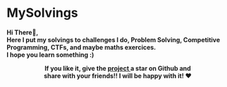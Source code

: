 # MySolvings

<p > 
  <b> Hi There👋, <br/>
  Here I put my solvings to challenges I do, Problem Solving, Competitive Programming, CTFs, and maybe maths exercices. <br/>
  I hope you learn something :)
  </b>
<p/>

<p align="center">
   	<b>
		If you like it, give the <a href="https://github.com/sidichrifahmedmaadh/MySolvings"> project </a>  a star on Github and <br/>
		share with your friends!! I will be happy with it! ❤️
	</b>
</p>
